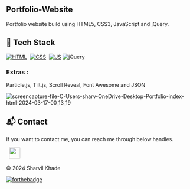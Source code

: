 ## Portfolio-Website
Portfolio website build using HTML5, CSS3, JavaScript and jQuery.


## 📌 Tech Stack
[![HTML](https://img.shields.io/badge/html5%20-%23E34F26.svg?&style=for-the-badge&logo=html5&logoColor=white)](https://github.com/jigar-sable/Portfolio-Website/search?l=html)&nbsp;
[![CSS](https://img.shields.io/badge/css3%20-%231572B6.svg?&style=for-the-badge&logo=css3&logoColor=white)](https://github.com/jigar-sable/Portfolio-Website/search?l=css)&nbsp;
[![JS](https://img.shields.io/badge/javascript%20-%23323330.svg?&style=for-the-badge&logo=javascript&logoColor=%23F7DF1E)](https://github.com/jigar-sable/Portfolio-Website/search?l=javascript)
<img alt="jQuery" src="https://img.shields.io/badge/jquery-%230769AD.svg?style=for-the-badge&logo=jquery&logoColor=white"/>

### Extras : 
Particle.js, Tilt.js, Scroll Reveal, Font Awesome and JSON


![screencapture-file-C-Users-sharv-OneDrive-Desktop-Portfolio-index-html-2024-03-17-00_13_19](https://github.com/Sharvil9/Portfolio/assets/92010337/2c302309-5311-4053-8660-1998b01e4c39)


<h2>📬 Contact</h2>


If you want to contact me, you can reach me through below handles.

&nbsp;&nbsp;<a href="https://www.linkedin.com/in/sharvilkhade/"><img src="https://www.felberpr.com/wp-content/uploads/linkedin-logo.png" width="30"></img></a>

© 2024 Sharvil Khade


[![forthebadge](https://forthebadge.com/images/badges/built-with-love.svg)](https://forthebadge.com)
